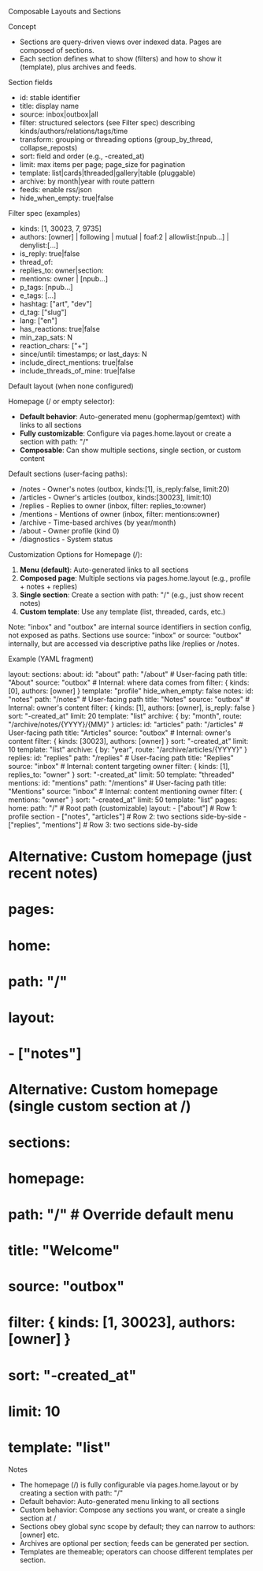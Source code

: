 Composable Layouts and Sections

Concept
- Sections are query-driven views over indexed data. Pages are composed of sections.
- Each section defines what to show (filters) and how to show it (template), plus archives and feeds.

Section fields
- id: stable identifier
- title: display name
- source: inbox|outbox|all
- filter: structured selectors (see Filter spec) describing kinds/authors/relations/tags/time
- transform: grouping or threading options (group_by_thread, collapse_reposts)
- sort: field and order (e.g., -created_at)
- limit: max items per page; page_size for pagination
- template: list|cards|threaded|gallery|table (pluggable)
- archive: by month|year with route pattern
- feeds: enable rss/json
- hide_when_empty: true|false

Filter spec (examples)
- kinds: [1, 30023, 7, 9735]
- authors: [owner] | following | mutual | foaf:2 | allowlist:[npub...] | denylist:[...]
- is_reply: true|false
- thread_of: <event id>
- replies_to: owner|section:<id>
- mentions: owner | [npub...]
- p_tags: [npub...]
- e_tags: [<event id>...]
- hashtag: ["art", "dev"]
- d_tag: ["slug"]
- lang: ["en"]
- has_reactions: true|false
- min_zap_sats: N
- reaction_chars: ["+"]
- since/until: timestamps; or last_days: N
- include_direct_mentions: true|false
- include_threads_of_mine: true|false

Default layout (when none configured)

Homepage (/ or empty selector):
- **Default behavior**: Auto-generated menu (gophermap/gemtext) with links to all sections
- **Fully customizable**: Configure via pages.home.layout or create a section with path: "/"
- **Composable**: Can show multiple sections, single section, or custom content

Default sections (user-facing paths):
- /notes - Owner's notes (outbox, kinds:[1], is_reply:false, limit:20)
- /articles - Owner's articles (outbox, kinds:[30023], limit:10)
- /replies - Replies to owner (inbox, filter: replies_to:owner)
- /mentions - Mentions of owner (inbox, filter: mentions:owner)
- /archive - Time-based archives (by year/month)
- /about - Owner profile (kind 0)
- /diagnostics - System status

Customization Options for Homepage (/):
1. **Menu (default)**: Auto-generated links to all sections
2. **Composed page**: Multiple sections via pages.home.layout (e.g., profile + notes + replies)
3. **Single section**: Create a section with path: "/" (e.g., just show recent notes)
4. **Custom template**: Use any template (list, threaded, cards, etc.)

Note: "inbox" and "outbox" are internal source identifiers in section config, not exposed as paths.
Sections use source: "inbox" or source: "outbox" internally, but are accessed via descriptive paths like /replies or /notes.

Example (YAML fragment)

layout:
  sections:
    about:
      id: "about"
      path: "/about"                  # User-facing path
      title: "About"
      source: "outbox"                # Internal: where data comes from
      filter: { kinds: [0], authors: [owner] }
      template: "profile"
      hide_when_empty: false
    notes:
      id: "notes"
      path: "/notes"                  # User-facing path
      title: "Notes"
      source: "outbox"                # Internal: owner's content
      filter: { kinds: [1], authors: [owner], is_reply: false }
      sort: "-created_at"
      limit: 20
      template: "list"
      archive: { by: "month", route: "/archive/notes/{YYYY}/{MM}" }
    articles:
      id: "articles"
      path: "/articles"               # User-facing path
      title: "Articles"
      source: "outbox"                # Internal: owner's content
      filter: { kinds: [30023], authors: [owner] }
      sort: "-created_at"
      limit: 10
      template: "list"
      archive: { by: "year", route: "/archive/articles/{YYYY}" }
    replies:
      id: "replies"
      path: "/replies"                # User-facing path
      title: "Replies"
      source: "inbox"                 # Internal: content targeting owner
      filter: { kinds: [1], replies_to: "owner" }
      sort: "-created_at"
      limit: 50
      template: "threaded"
    mentions:
      id: "mentions"
      path: "/mentions"               # User-facing path
      title: "Mentions"
      source: "inbox"                 # Internal: content mentioning owner
      filter: { mentions: "owner" }
      sort: "-created_at"
      limit: 50
      template: "list"
  pages:
    home:
      path: "/"                       # Root path (customizable)
      layout:
        - ["about"]                   # Row 1: profile section
        - ["notes", "articles"]       # Row 2: two sections side-by-side
        - ["replies", "mentions"]     # Row 3: two sections side-by-side

# Alternative: Custom homepage (just recent notes)
# pages:
#   home:
#     path: "/"
#     layout:
#       - ["notes"]

# Alternative: Custom homepage (single custom section at /)
# sections:
#   homepage:
#     path: "/"                       # Override default menu
#     title: "Welcome"
#     source: "outbox"
#     filter: { kinds: [1, 30023], authors: [owner] }
#     sort: "-created_at"
#     limit: 10
#     template: "list"

Notes
- The homepage (/) is fully configurable via pages.home.layout or by creating a section with path: "/"
- Default behavior: Auto-generated menu linking to all sections
- Custom behavior: Compose any sections you want, or create a single section at /
- Sections obey global sync scope by default; they can narrow to authors:[owner] etc.
- Archives are optional per section; feeds can be generated per section.
- Templates are themeable; operators can choose different templates per section.
